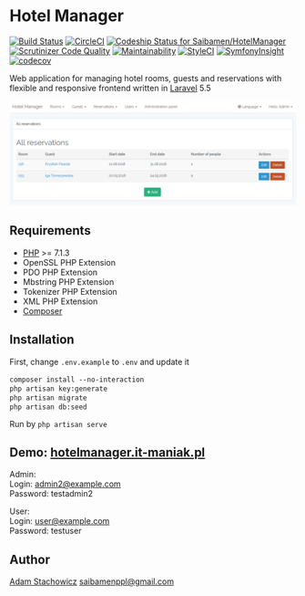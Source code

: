 # Hotel Manager

[![Build Status](https://travis-ci.org/Saibamen/HotelManager.svg)](https://travis-ci.org/Saibamen/HotelManager)
[![CircleCI](https://circleci.com/gh/Saibamen/HotelManager.svg?style=shield)](https://circleci.com/gh/Saibamen/HotelManager)
[![Codeship Status for Saibamen/HotelManager](https://app.codeship.com/projects/4b76fb80-a887-0135-d285-4ac701b81e22/status)](https://app.codeship.com/projects/256229)
[![Scrutinizer Code Quality](https://scrutinizer-ci.com/g/Saibamen/HotelManager/badges/quality-score.png)](https://scrutinizer-ci.com/g/Saibamen/HotelManager/)
[![Maintainability](https://api.codeclimate.com/v1/badges/67e663aaa3bc230a2888/maintainability)](https://codeclimate.com/github/Saibamen/HotelManager/maintainability)
[![StyleCI](https://styleci.io/repos/77186372/shield)](https://styleci.io/repos/77186372)
[![SymfonyInsight](https://insight.symfony.com/projects/37d84994-c778-4373-94f2-a3218c22f96d/mini.svg)](https://insight.symfony.com/projects/37d84994-c778-4373-94f2-a3218c22f96d)
[![codecov](https://codecov.io/gh/Saibamen/HotelManager/branch/master/graph/badge.svg)](https://codecov.io/gh/Saibamen/HotelManager)

Web application for managing hotel rooms, guests and reservations with flexible and responsive frontend written in [Laravel](https://laravel.com) 5.5

![All reservations](github_images/all_reservations.PNG)

## Requirements

* [PHP](http://php.net) >= 7.1.3
* OpenSSL PHP Extension
* PDO PHP Extension
* Mbstring PHP Extension
* Tokenizer PHP Extension
* XML PHP Extension
* [Composer](https://getcomposer.org)

## Installation

First, change `.env.example` to `.env` and update it

```
composer install --no-interaction
php artisan key:generate
php artisan migrate
php artisan db:seed
```

Run by `php artisan serve`

## Demo: [hotelmanager.it-maniak.pl](http://hotelmanager.it-maniak.pl)

Admin:<br />
Login: admin2@example.com<br />
Password: testadmin2

User:<br />
Login: user@example.com<br />
Password: testuser

## Author

[Adam Stachowicz](https://github.com/Saibamen) <saibamenppl@gmail.com>
